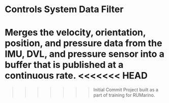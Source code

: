 # Controls System Data Filter
Merges the velocity, orientation, position, and pressure data from the IMU, DVL, and pressure sensor into a buffer that is published at a continuous rate.
<<<<<<< HEAD
=======

>>>>>>> Initial Commit
Project built as a part of training for RUMarino.